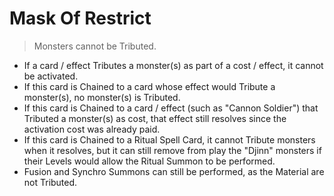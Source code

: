 # Mask Of Restrict

> Monsters cannot be Tributed.

*   If a card / effect Tributes a monster(s) as part of a cost / effect, it cannot be activated.
*   If this card is Chained to a card whose effect would Tribute a monster(s), no monster(s) is Tributed.
*   If this card is Chained to a card / effect (such as "Cannon Soldier") that Tributed a monster(s) as cost, that effect still resolves since the activation cost was already paid.
*   If this card is Chained to a Ritual Spell Card, it cannot Tribute monsters when it resolves, but it can still remove from play the "Djinn" monsters if their Levels would allow the Ritual Summon to be performed.
*   Fusion and Synchro Summons can still be performed, as the Material are not Tributed.
